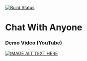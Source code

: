[![Build Status](https://travis-ci.org/hesoyam11/chat-with-anyone.svg?branch=develop)](https://travis-ci.org/hesoyam11/chat-with-anyone)

# Chat With Anyone

### Demo Video (YouTube)

[![IMAGE ALT TEXT HERE](http://img.youtube.com/vi/aunmWSw5M-0/0.jpg)](http://www.youtube.com/watch?v=aunmWSw5M-0)
